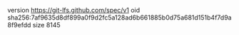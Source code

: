 version https://git-lfs.github.com/spec/v1
oid sha256:7af9635d8df899a0f9d2fc5a128ad6b661885b0d75a681d151b4f7d9a8f9efdd
size 8145
